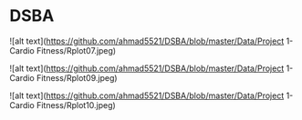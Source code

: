 # DSBA


![alt text](https://github.com/ahmad5521/DSBA/blob/master/Data/Project 1-Cardio Fitness/Rplot07.jpeg)

![alt text](https://github.com/ahmad5521/DSBA/blob/master/Data/Project 1-Cardio Fitness/Rplot09.jpeg)

![alt text](https://github.com/ahmad5521/DSBA/blob/master/Data/Project 1-Cardio Fitness/Rplot10.jpeg)

